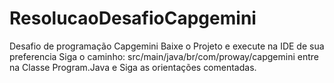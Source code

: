 # ResolucaoDesafioCapgemini

Desafio de programação Capgemini
Baixe o Projeto e execute na IDE de sua preferencia
Siga o caminho: src/main/java/br/com/proway/capgemini
entre na Classe Program.Java e Siga as orientações comentadas.
